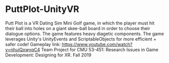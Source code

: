 # PuttPlot-UnityVR
Putt Plot is a VR Dating Sim Mini Golf game, in which the player must hit their ball into holes on a giant skee-ball board in order to choose their dialogue options. The game features heavy diagetic components.  The game leverages Unity's UnityEvents and ScriptableObjects for more efficient + safer code!
Gameplay link: https://www.youtube.com/watch?v=nhujQxwyqC4
Team Project for CMU 53-451: Research Issues in Game Development: Designing for XR. Fall 2019  
 
